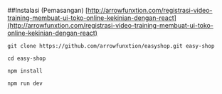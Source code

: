 ##Instalasi (Pemasangan)
[http://arrowfunxtion.com/registrasi-video-training-membuat-ui-toko-online-kekinian-dengan-react](http://arrowfunxtion.com/registrasi-video-training-membuat-ui-toko-online-kekinian-dengan-react)

`git clone https://github.com/arrowfunxtion/easyshop.git easy-shop`

`cd easy-shop`

`npm install`

`npm run dev`